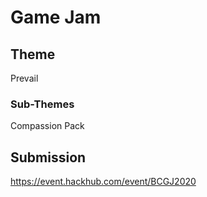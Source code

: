 # Game Jam

## Theme

Prevail

### Sub-Themes

Compassion
Pack

## Submission

https://event.hackhub.com/event/BCGJ2020
